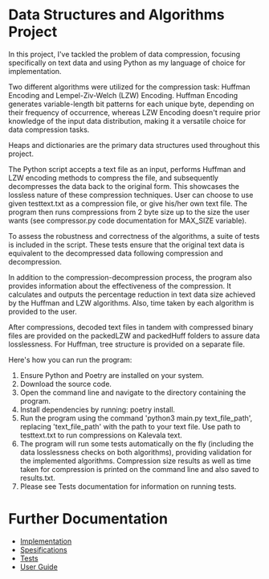 # Data Structures and Algorithms Project

In this project, I've tackled the problem of data compression, focusing specifically on text data and using Python as my language of choice for implementation.

Two different algorithms were utilized for the compression task: Huffman Encoding and Lempel-Ziv-Welch (LZW) Encoding. Huffman Encoding generates variable-length bit patterns for each unique byte, depending on their frequency of occurrence, whereas LZW Encoding doesn't require prior knowledge of the input data distribution, making it a versatile choice for data compression tasks.

Heaps and dictionaries are the primary data structures used throughout this project.

The Python script accepts a text file as an input, performs Huffman and LZW encoding methods to compress the file, and subsequently decompresses the data back to the original form. This showcases the lossless nature of these compression techniques. User can choose to use given testtext.txt as a compression file, or give his/her own text file. The program then runs compressions from 2 byte size up to the size the user wants (see compressor.py code documentation for MAX_SIZE variable).

To assess the robustness and correctness of the algorithms, a suite of tests is included in the script. These tests ensure that the original text data is equivalent to the decompressed data following compression and decompression.

In addition to the compression-decompression process, the program also provides information about the effectiveness of the compression. It calculates and outputs the percentage reduction in text data size achieved by the Huffman and LZW algorithms. Also, time taken by each algorithm is provided to the user.

After compressions, decoded text files in tandem with compressed binary files are provided on the packedLZW and packedHuff folders to assure data losslessness. For Huffman, tree structure is provided on a separate file. 

Here's how you can run the program:

1. Ensure Python and Poetry are installed on your system.
2. Download the source code.
3. Open the command line and navigate to the directory containing the program.
4. Install dependencies by running: poetry install.
5. Run the program using the command 'python3 main.py text_file_path', replacing 'text_file_path' with the path to your text file. Use path to testtext.txt to run compressions on Kalevala text.
6. The program will run some tests automatically on the fly (including the data losslessness checks on both algorithms), providing validation for the implemented algorithms. Compression size results as well as time taken for compression is printed on the command line and also saved to results.txt.
7. Please see Tests documentation for information on running tests.

# Further Documentation

- [Implementation](https://github.com/topiasukkonen/Tiraprojekti/blob/main/Documentation/implementation.md)
- [Spesifications](https://github.com/topiasukkonen/Tiraprojekti/blob/main/Documentation/specs.md)
- [Tests](https://github.com/topiasukkonen/Tiraprojekti/blob/main/Documentation/tests.md)
- [User Guide](https://github.com/topiasukkonen/Tiraprojekti/blob/main/Documentation/userguide.md)
